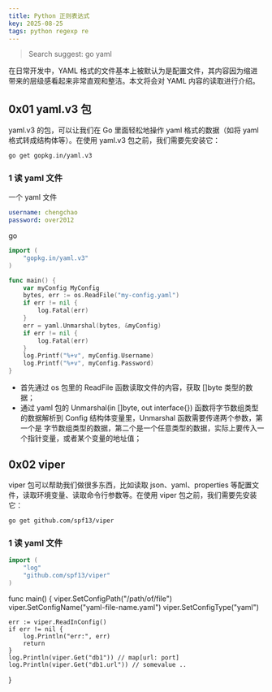 ```yaml
---
title: Python 正则表达式
key: 2025-08-25
tags: python regexp re
---
```


> Search suggest: go yaml

在日常开发中，YAML 格式的文件基本上被默认为是配置文件，其内容因为缩进带来的层级感看起来非常直观和整洁。本文将会对 YAML 内容的读取进行介绍。

<!--more-->

## 0x01 yaml.v3 包

yaml.v3 的包，可以让我们在 Go 里面轻松地操作 yaml 格式的数据（如将 yaml 格式转成结构体等）。在使用 yaml.v3 包之前，我们需要先安装它：

```bash
go get gopkg.in/yaml.v3
```

### 1 读 yaml 文件

一个 yaml 文件

```yaml
username: chengchao
password: over2012
```

go 

```go
import (
    "gopkg.in/yaml.v3"
)

func main() {
	var myConfig MyConfig
	bytes, err := os.ReadFile("my-config.yaml")
	if err != nil {
		log.Fatal(err)
	}
	err = yaml.Unmarshal(bytes, &myConfig)
	if err != nil {
		log.Fatal(err)
	}
	log.Printf("%+v", myConfig.Username)
	log.Printf("%+v", myConfig.Password)
}
```

- 首先通过 os 包里的 ReadFile 函数读取文件的内容，获取 []byte 类型的数据；
- 通过 yaml 包的 Unmarshal(in []byte, out interface{}) 函数将字节数组类型的数据解析到 Config 结构体变量里，Unmarshal 函数需要传递两个参数，第一个是 字节数组类型的数据，第二个是一个任意类型的数据，实际上要传入一个指针变量，或者某个变量的地址值；

## 0x02 viper

viper 包可以帮助我们做很多东西，比如读取 json、yaml、properties 等配置文件，读取环境变量、读取命令行参数等。在使用 viper 包之前，我们需要先安装它：

```bash
go get github.com/spf13/viper

```

### 1 读 yaml 文件

```go
import (
    "log"
    "github.com/spf13/viper"
)
```

func main() {
    viper.SetConfigPath("/path/of/file")
    viper.SetConfigName("yaml-file-name.yaml")
    viper.SetConfigType("yaml")

    err := viper.ReadInConfig()
    if err != nil {
        log.Println("err:", err)
        return
    }
    log.Println(viper.Get("db1")) // map[url: port]
    log.Println(viper.Get("db1.url")) // somevalue ..
}

